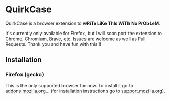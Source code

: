 # QuirkCase
QuirkCase is a browser extension to **wRiTe LiKe ThIs WiTh No PrObLeM**.

It's currently only available for Firefox, but I will soon port the extension to Chrome, Chromium, Brave, etc. Issues are welcome as well as Pull Requests. Thank you and have fun with this!!!

## Installation

### Firefox (gecko)

This is the only supported browser for now. To install it go to [addons.mozilla.org...](https://addons.mozilla.org/firefox/addon/quirkcase/) (for installation instructions go to [support.mozilla.org](https://support.mozilla.org/kb/find-and-install-add-ons-add-features-to-firefox)).
